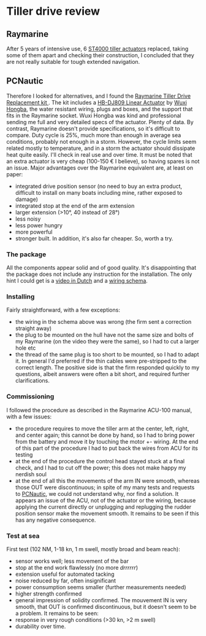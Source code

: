 # Tiller drive review

## Raymarine

After 5 years of intensive use, 6 [ST4000 tiller actuators](https://www.raymarine.com/en-us/our-products/boat-autopilots/autopilot-drive-units/cockpit-tiller-drive) replaced, taking some of them apart and checking their construction, I concluded that they are not really suitable for tough extended navigation.

## PCNautic

Therefore I looked for alternatives, and I found the [
Raymarine Tiller Drive Replacement kit
](https://pcnautic.com/en/product/st4000-tiller-drive-replacement-set).
The kit includes a [HB-DJ809 Linear Actuator](https://www.hbactuator.com/linear-actuator/hb-dj809.html) by [Wuxi Hongba](https://wxhongba.com), the water resistant wiring, plugs and boxes, and the support that fits in the Raymarine socket.
Wuxi Hongba was kind and professional sending me full and very detailed specs of the actuator. Plenty of data. By contrast, Raymarine doesn't provide specifications, so it's difficult to compare. Duty cycle is 25%, much more than enough in average sea conditions, probably not enough in a storm. However, the cycle limits seem related mostly to temperature, and in a storm the actuator should dissipate heat quite easily. I'll check in real use and over time. It must be noted that an extra actuator is very cheap (100-150 € I believe), so having spares is not an issue.
Major advantages over the Raymarine equivalent are, at least on paper:
- integrated drive position sensor (no need to buy an extra product, difficult to install on many boats including mine, rather exposed to damage)
- integrated stop at the end of the arm extension
- larger extension (>10°, 40 instead of 28°)
- less noisy
- less power hungry
- more powerful
- stronger built.
In addition, it's also far cheaper.
So, worth a try.

### The package
All the components appear solid and of good quality.
It's disappointing that the package does not include any instruction for the installation. The only hint I could get is a [video in Dutch](https://www.youtube.com/watch?v=gYL0_VjVxGI) and a [wiring schema](https://pcnautic.com/en/product/st4000-tiller-drive-replacement-set).

### Installing

Fairly straightforward, with a few exceptions:
- the wiring in the schema above was wrong (the firm sent a correction straight away)
- the plug to be mounted on the hull have not the same size and bolts of my Raymarine (on the video they were the same), so I had to cut a larger hole etc
- the thread of the same plug is too short to be mounted, so I had to adapt it.
In general I'd preferred if the thin cables were pre-stripped to the correct length.
The positive side is that the firm responded quickly to my questions, albeit answers were often a bit short, and required further clarifications.

### Commissioning

I followed the procedure as described in the Raymarine ACU-100 manual, with a few issues:
- the procedure requires to move the tiller arm at the center, left, right, and center again; this cannot be done by hand, so I had to bring power from the battery and move it by touching the motor +- wiring. At the end of this part of the procedure I had to put back the wires from ACU for its testing
- at the end of the procedure the control head stayed stuck at a final check, and I had to cut off the power; this does not make happy my nerdish soul
- at the end of all this the movements of the arm IN were smooth, whereas those OUT were discontinuous; in spite of my many tests and requests to [PCNautic](https://pcnautic.com/en/), we could not understand why, nor find a solution. It appears an issue of the ACU, not of the actuator or the wiring, because applying the current directly or unplugging and replugging the rudder position sensor make the movement smooth. It remains to be seen if this has any negative consequence.

### Test at sea

First test (102 NM, 1-18 kn, 1 m swell, mostly broad and beam reach):
- sensor works well; less movement of the bar
- stop at the end work flawlessly (no more *drrrrrr*)
- extension useful for automated tacking
- noise reduced by far, often insignificant
- power consumption seems smaller (further measurements needed)
- higher strength confirmed
- general impression of solidity confirmed.
The mouvement IN is very smooth, that OUT is confirmed discontinuous, but it doesn't seem to be a problem.
It remains to be seen:
- response in very rough conditions (>30 kn, >2 m swell)
- durability over time.
